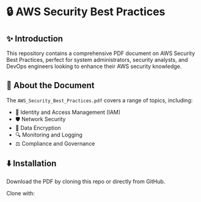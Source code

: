 # :lock: AWS Security Best Practices

## :sparkles: Introduction
This repository contains a comprehensive PDF document on AWS Security Best Practices, perfect for system administrators, security analysts, and DevOps engineers looking to enhance their AWS security knowledge.

## :page_facing_up: About the Document
The `AWS_Security_Best_Practices.pdf` covers a range of topics, including:

- :bust_in_silhouette: Identity and Access Management (IAM)
- :shield: Network Security
- :lock_with_ink_pen: Data Encryption
- :mag: Monitoring and Logging
- :balance_scale: Compliance and Governance

## :arrow_down: Installation
Download the PDF by cloning this repo or directly from GitHub.

Clone with:
```bash
